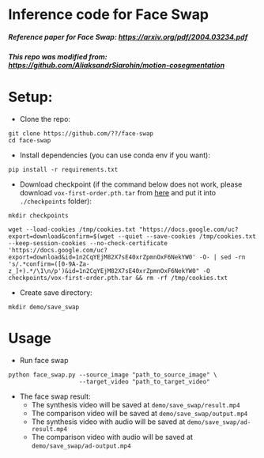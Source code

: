 # Inference code for Face Swap

##### Reference paper for Face Swap: https://arxiv.org/pdf/2004.03234.pdf
##### This repo was modified from: https://github.com/AliaksandrSiarohin/motion-cosegmentation

# Setup: 
- Clone the repo: 
```
git clone https://github.com/??/face-swap
cd face-swap
```
- Install dependencies (you can use conda env if you want): 
```
pip install -r requirements.txt
```

- Download checkpoint (if the command below does not work, please download `vox-first-order.pth.tar` from [here](https://drive.google.com/drive/folders/1SsBifjoM_qO0iFzb8wLlsz_4qW2j8dZe) and put it into `./checkpoints` folder):
```
mkdir checkpoints
```
```
wget --load-cookies /tmp/cookies.txt "https://docs.google.com/uc?export=download&confirm=$(wget --quiet --save-cookies /tmp/cookies.txt --keep-session-cookies --no-check-certificate 'https://docs.google.com/uc?export=download&id=1n2CqYEjM82X7sE40xrZpmnOxF6NekYW0' -O- | sed -rn 's/.*confirm=([0-9A-Za-z_]+).*/\1\n/p')&id=1n2CqYEjM82X7sE40xrZpmnOxF6NekYW0" -O checkpoints/vox-first-order.pth.tar && rm -rf /tmp/cookies.txt
```
- Create save directory:
```
mkdir demo/save_swap
```

# Usage
- Run face swap
```
python face_swap.py --source_image "path_to_source_image" \
                    --target_video "path_to_target_video" 
```

- The face swap result:
  - The synthesis video will be saved at `demo/save_swap/result.mp4`
  - The comparison video will be saved at `demo/save_swap/output.mp4`
  - The synthesis video with audio will be saved at `demo/save_swap/ad-result.mp4`
  - The comparison video with audio will be saved at `demo/save_swap/ad-output.mp4`

  
